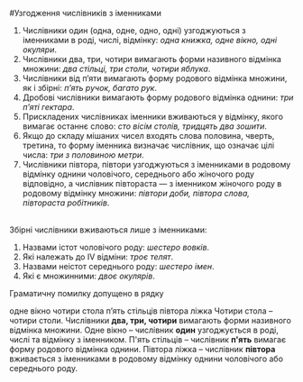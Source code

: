 #Узгодження числiвникiв з iменниками

1. Числiвники <span class="p1">один (одна, одне, одно, однi)</span> узгоджуються з iменниками в родi, числi, вiдмiнку: <i>одна книжка, одне вiкно, однi окуляри</i>.
2. Числiвники <span class="p1">два, три, чотири</span> вимагають форми називного вiдмiнка множини: <i>два стiльцi, три столи, чотири яблука</i>.
3. Числiвники <span class="p1">вiд п’яти</span> вимагають форму родового вiдмiнка множини, як i збiрнi: <i>п’ять ручок, багато рук</i>.
4. Дробовi числiвники вимагають форму родового вiдмiнка однини: <i>три п’ятi гектара</i>.
5. Прискладених числiвниках iменники вживаються у вiдмiнку, якого вимагає останнє слово: <i>сто вiсiм столiв, тридцять два зошити</i>.
6. Якщо до складу мiшаних чисел входять слова <span class="p1">половина, чверть, третина,</span> то форму iменника визначає числiвник, що означає цiлi числа: <i>три з половиною метри</i>.
7. Числiвники <span class="p1">пiвтора, пiвтори</span> узгоджуються з iменниками в родовому вiдмiнку однини чоловiчого, середнього або жiночого роду вiдповiдно, а числiвник пiвтораста — з iменником жiночого роду в родовому вiдмiнку множини: <i>пiвтори доби, пiвтора слова, пiвтораста робiтникiв</i>.

<br>
<span class="p1">Збiрнi числiвники вживаються лише з iменниками:</span>

1. Назвами iстот чоловiчого роду: <i>шестеро вовкiв</i>.
2. Якi належать до IV вiдмiни: <i>троє телят</i>.
3. Назвами неiстот середнього роду: <i>шестеро iмен</i>.
4. Якi є множинними: <i>двоє окулярiв</i>.



<quiz> 
    <question>
       <p>Граматичну помилку допущено в рядку </p>
           <answer> одне вікно </answer>
           <answer correct> чотири стола </answer>
           <answer> п’ять стільців </answer>
           <answer> півтора ліжка </answer>
      <explanation>
Чотири стола – чотири столи. Числівники <b>два, три, чотири</b> вимагають форми називного відмінка множини.
Одне вікно – числівник <b>один</b> узгоджується в роді, числі та відмінку з іменником.
П'ять стільців – числівник <b>п'ять</b> вимагає форму родового відмінка однини.
Півтора ліжка – числівник <b>півтора</b> вживається з iменниками в родовому вiдмiнку однини чоловiчого або середнього роду. </explanation>
    </question>
</quiz> 
